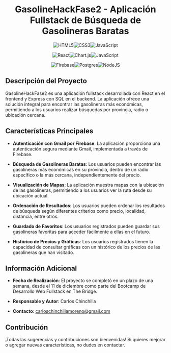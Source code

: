<div align="center">

# GasolineHackFase2 - Aplicación Fullstack de Búsqueda de Gasolineras Baratas

![HTML5](https://img.shields.io/badge/html5-%23E34F26.svg?style=for-the-badge&logo=html5&logoColor=white)![CSS3](https://img.shields.io/badge/css3-%231572B6.svg?style=for-the-badge&logo=css3&logoColor=white)![JavaScript](https://img.shields.io/badge/javascript-%23323330.svg?style=for-the-badge&logo=javascript&logoColor=%23F7DF1E)

![React](https://img.shields.io/badge/react-%2320232a.svg?style=for-the-badge&logo=react&logoColor=%2361DAFB)![Chart.js](https://img.shields.io/badge/chart.js-F5788D.svg?style=for-the-badge&logo=chart.js&logoColor=white)![JavaScript](https://img.shields.io/badge/Leaflet-199900?style=for-the-badge&logo=Leaflet&logoColor=white)

![Firebase](https://img.shields.io/badge/firebase-a08021?style=for-the-badge&logo=firebase&logoColor=ffcd34)![Postgres](https://img.shields.io/badge/postgres-%23316192.svg?style=for-the-badge&logo=postgresql&logoColor=white)![NodeJS](https://img.shields.io/badge/node.js-6DA55F?style=for-the-badge&logo=node.js&logoColor=white)

</div>

## Descripción del Proyecto

GasolineHackFase2 es una aplicación fullstack desarrollada con React en el frontend y Express con SQL en el backend. La aplicación ofrece una solución integral para encontrar las gasolineras más económicas, permitiendo a los usuarios realizar búsquedas por provincia, radio o ubicación cercana.

## Características Principales

- **Autenticación con Gmail por Firebase**: La aplicación proporciona una autenticación segura mediante Gmail, implementada a través de Firebase.

- **Búsqueda de Gasolineras Baratas**: Los usuarios pueden encontrar las gasolineras más económicas en su provincia, dentro de un radio específico o la más cercana, independientemente del precio.

- **Visualización de Mapas**: La aplicación muestra mapas con la ubicación de las gasolineras, permitiendo a los usuarios ver la ruta desde su ubicación actual.

- **Ordenación de Resultados**: Los usuarios pueden ordenar los resultados de búsqueda según diferentes criterios como precio, localidad, distancia, entre otros.

- **Guardado de Favoritos**: Los usuarios registrados pueden guardar sus gasolineras favoritas para acceder fácilmente a ellas en el futuro.

- **Histórico de Precios y Gráficas**: Los usuarios registrados tienen la capacidad de consultar gráficas con un histórico de los precios de las gasolineras que han visitado.

## Información Adicional

- **Fecha de Realización**: El proyecto se completó en un plazo de una semana, desde el 11 de diciembre como parte del Bootcamp de Desarrollo Web Fullstack en The Bridge.

- **Responsable y Autor**: Carlos Chinchilla

- **Contacto**: [carloschinchillamoreno@gmail.com](mailto:carloschinchillamoreno@gmail.com)

## Contribución

¡Todas las sugerencias y contribuciones son bienvenidas! Si quieres mejorar o agregar nuevas características, no dudes en contactar.
